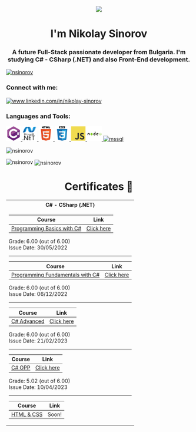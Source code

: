 <div align="center">
 <img src="https://media.giphy.com/media/xTiIzJSKB4l7xTouE8/giphy.gif">
 <h1 align="center">I'm Nikolay Sinorov</h1>
 </div>
<h3 align="center">A future Full-Stack passionate developer from Bulgaria. I'm studying C# - CSharp (.NET) and also Front-End development.</h3>

<p align="left"> <a href="https://github.com/ryo-ma/github-profile-trophy"><img src="https://github-profile-trophy.vercel.app/?username=nsinorov" alt="nsinorov" /></a> </p>


<h3 align="left">Connect with me:</h3>
<p align="left">
<a href="https://www.linkedin.com/in/nikolay-sinorov" target="blank"><img align="center" src="https://raw.githubusercontent.com/rahuldkjain/github-profile-readme-generator/master/src/images/icons/Social/linked-in-alt.svg" alt="www.linkedin.com/in/nikolay-sinorov" height="30" width="40" /></a>
</p>

<h3 align="left">Languages and Tools:</h3>

<p align="left"> <a href="https://www.w3schools.com/cs/" target="_blank" rel="noreferrer"> <img src="https://raw.githubusercontent.com/devicons/devicon/master/icons/csharp/csharp-original.svg" alt="csharp" width="40" height="40"/> </a> <a href="https://dotnet.microsoft.com/" target="_blank" rel="noreferrer"> <img src="https://raw.githubusercontent.com/devicons/devicon/master/icons/dot-net/dot-net-original-wordmark.svg" alt="dotnet" width="40" height="40"/> </a> <a href="https://www.w3.org/html/" target="_blank" rel="noreferrer"> <img src="https://raw.githubusercontent.com/devicons/devicon/master/icons/html5/html5-original-wordmark.svg" alt="html5" width="40" height="40"/> </a> <a href="https://www.w3schools.com/css/" target="_blank" rel="noreferrer"> <img src="https://raw.githubusercontent.com/devicons/devicon/master/icons/css3/css3-original-wordmark.svg" alt="css3" width="40" height="40"/> </a> 
<a href="https://developer.mozilla.org/en-US/docs/Web/JavaScript" target="_blank" rel="noreferrer"> <img src="https://raw.githubusercontent.com/devicons/devicon/master/icons/javascript/javascript-original.svg" alt="javascript" width="40" height="40"/> </a>
<a href="https://nodejs.org" target="_blank" rel="noreferrer"> <img src="https://raw.githubusercontent.com/devicons/devicon/master/icons/nodejs/nodejs-original-wordmark.svg" alt="nodejs" width="40" height="40"/> </a>
<a href="https://www.microsoft.com/en-us/sql-server" target="_blank" rel="noreferrer"> <img src="https://www.svgrepo.com/show/303229/microsoft-sql-server-logo.svg" alt="mssql" width="40" height="40"/> </a>
 
<p><img align="center" src="https://github-readme-streak-stats.herokuapp.com/?user=nsinorov&" alt="nsinorov" /></p>

<p><img align="left" src="https://github-readme-stats.vercel.app/api/top-langs?username=nsinorov&show_icons=true&locale=en&layout=compact" alt="nsinorov" /></p>

<p>&nbsp;<img align="center" src="https://github-readme-stats.vercel.app/api?username=nsinorov&show_icons=true&locale=en" alt="nsinorov" /></p>



<h1 align="center">Certificates 📜 </h1>

<table>

<tr>
 <th> C# - CSharp (.NET) </th>
</tr>

<tr>
<td>

| **Course**                                                            | **Link**                                                   |
| --------------------------------------------------------------------- | ---------------------------------------------------------- |
| <a href="https://softuni.bg/trainings/3740/programming-basics-with-csharp-april-2022" > Programming Basics with C# </a>         | <a href="https://softuni.bg/certificates/details/134052/1d8d5f63"> Click here</a> |

  Grade: 6.00 (out of 6.00)<br /> Issue Date: 30/05/2022</th>
  
  ---------------------------------------------------------------------------------
  
| **Course**                                                            | **Link**                                                   |
| --------------------------------------------------------------------- | ---------------------------------------------------------- |
| <a href="https://softuni.bg/trainings/3836/programming-fundamentals-with-csharp-september-2022" > Programming Fundamentals with C# </a>    | <a href="https://softuni.bg/certificates/details/149101/779ceff8"> Click here</a> |

  Grade: 6.00 (out of 6.00)<br /> Issue Date: 06/12/2022</th>
  
  ---------------------------------------------------------------------------------
  
| **Course**                                                            | **Link**                                                   |
| --------------------------------------------------------------------- | ---------------------------------------------------------- |
| <a href="https://softuni.bg/trainings/3957/csharp-advanced-january-2023" > C# Advanced </a>        | <a href="https://softuni.bg/certificates/details/158231/9fe7c906"> Click here</a> | 

 Grade: 6.00 (out of 6.00)<br /> Issue Date: 21/02/2023</th>
 
  ---------------------------------------------------------------------------------

| **Course**                                                            | **Link**                                                   |
| --------------------------------------------------------------------- | ---------------------------------------------------------- |
| <a href="https://softuni.bg/trainings/3958/csharp-oop-february-2023" > C# OPP </a>        | <a href="https://softuni.bg/certificates/details/168772/55dbcd02"> Click here</a> | 

 Grade: 5.02 (out of 6.00)<br /> Issue Date: 10/04/2023</th>
 
   ---------------------------------------------------------------------------------

| **Course**                                                            | **Link**                                                   |
| --------------------------------------------------------------------- | ---------------------------------------------------------- |
| <a href="https://softuni.bg/trainings/4114/html-and-css-may-2023" > HTML & CSS </a>        |  Soon! </a> | 
  
  </table>
  </tr>
</td>
 
 

